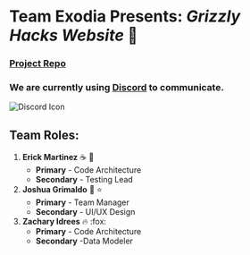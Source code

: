 # **Team Exodia** Presents: *Grizzly Hacks Website* :bear:

### [**Project Repo**](https://github.com/soft-eng-practicum/grizzly-hacks-ws)

### We are currently using [**Discord**](https://tinyurl.com/v42ww54) to communicate. 
![Discord Icon](https://img.icons8.com/plasticine/2x/discord-logo.png)

## **Team Roles**:

1. **Erick Martinez** :coffee: :scroll:
    * **Primary** - Code Architecture 
    * **Secondary** - Testing Lead
2. **Joshua Grimaldo** :frog: :star: 
    * **Primary** - Team Manager
    * **Secondary** - UI/UX Design
3. **Zachary Idrees** :fire: :fox: 
    * **Primary** - Code Architecture
    * **Secondary** -Data Modeler
